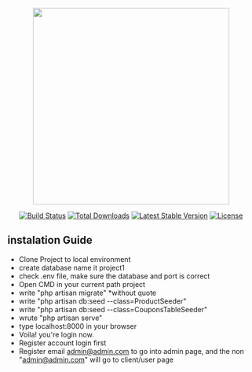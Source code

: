 <p align="center"><a href="https://laravel.com" target="_blank"><img src="https://raw.githubusercontent.com/laravel/art/master/logo-lockup/5%20SVG/2%20CMYK/1%20Full%20Color/laravel-logolockup-cmyk-red.svg" width="400"></a></p>

<p align="center">
<a href="https://travis-ci.org/laravel/framework"><img src="https://travis-ci.org/laravel/framework.svg" alt="Build Status"></a>
<a href="https://packagist.org/packages/laravel/framework"><img src="https://img.shields.io/packagist/dt/laravel/framework" alt="Total Downloads"></a>
<a href="https://packagist.org/packages/laravel/framework"><img src="https://img.shields.io/packagist/v/laravel/framework" alt="Latest Stable Version"></a>
<a href="https://packagist.org/packages/laravel/framework"><img src="https://img.shields.io/packagist/l/laravel/framework" alt="License"></a>
</p>

## instalation Guide

- Clone Project to local environment
- create database name it project1
- check .env file, make sure the database and port is correct
- Open CMD in your current path project
- write "php artisan migrate" *without quote
- write "php artisan db:seed --class=ProductSeeder"
- write "php artisan db:seed --class=CouponsTableSeeder"
- wrute "php artisan serve"
- type localhost:8000 in your browser
- Voila! you're login now.
- Register account login first
- Register email admin@admin.com to go into admin page, and the non "admin@admin.com" will go to client/user page
